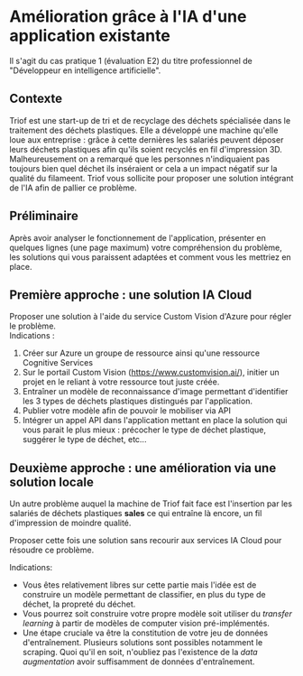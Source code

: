 # Amélioration grâce à l'IA d'une application existante

Il s'agit du cas pratique 1 (évaluation E2) du titre professionnel de "Développeur en intelligence artificielle".

## Contexte

Triof est une start-up de tri et de recyclage des déchets spécialisée dans le traitement des déchets plastiques. Elle a développé une machine qu'elle loue aux entreprise : grâce à cette dernières les salariés peuvent déposer leurs déchets plastiques afin qu'ils soient recyclés en fil d'impression 3D. Malheureusement on a remarqué que les personnes n'indiquaient pas toujours bien quel déchet ils inséraient or cela a un impact négatif sur la qualité du filameent. Triof vous sollicite pour proposer une solution intégrant de l'IA afin de pallier ce problème.

## Préliminaire

Après avoir analyser le fonctionnement de l'application, présenter en quelques lignes (une page maximum) votre compréhension du problème, les solutions qui vous paraissent adaptées et comment vous les mettriez en place. 

## Première approche : une solution IA Cloud

Proposer une solution à l'aide du service Custom Vision d'Azure pour régler le problème.  
Indications :
1. Créer sur Azure un groupe de ressource ainsi qu'une ressource Cognitive Services
2. Sur le portail Custom Vision (https://www.customvision.ai/), initier un projet en le reliant à votre ressource tout juste créée.
3. Entraîner un modèle de reconnaissance d'image permettant d'identifier les 3 types de déchets plastiques distingués par l'application.
4. Publier votre modèle afin de pouvoir le mobiliser via API
5. Intégrer un appel API dans l'application mettant en place la solution qui vous parait le plus mieux : précocher le type de déchet plastique, suggérer le type de déchet, etc...

## Deuxième approche : une amélioration via une solution locale

Un autre problème auquel la machine de Triof fait face est l'insertion par les salariés de déchets plastiques **sales** ce qui entraîne là encore, un fil d'impression de moindre qualité.

Proposer cette fois une solution sans recourir aux services IA Cloud pour résoudre ce problème.

Indications:
- Vous êtes relativement libres sur cette partie mais l'idée est de construire un modèle permettant de classifier, en plus du type de déchet, la propreté du déchet.
- Vous pourrez soit construire votre propre modèle soit utiliser du *transfer learning* à partir de modèles de computer vision pré-implémentés.
- Une étape cruciale va être la constitution de votre jeu de données d'entraînement. Plusieurs solutions sont possibles notamment le scraping. Quoi qu'il en soit, n'oubliez pas l'existence de la *data augmentation* avoir suffisamment de données d'entraînement.
